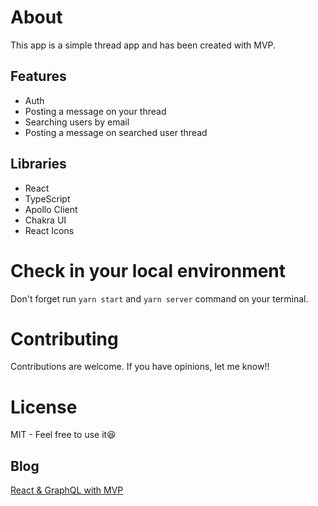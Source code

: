 # About
This app is a simple thread app and  has been created with MVP. 

## Features
* Auth
* Posting a message on your thread
* Searching users by email
* Posting a message on searched user thread

## Libraries
* React
* TypeScript
* Apollo Client
* Chakra UI
* React Icons



# Check in your local environment
Don't forget run `yarn start` and `yarn server` command on your terminal.

# Contributing
Contributions are welcome. If you have opinions, let me know!!

# License
MIT - Feel free to use it😆

## Blog
[React & GraphQL with MVP](https://dev.to/ryutaro/react-graphql-with-mvp-3gj8-temp-slug-727791?preview=091619d5e94351c22539417eae70cbea47b6e54611af08513afe6f9ba065f8878b33fe8ed3a6a1c9570a9dd7c728d4a9cfedd0c2a8a635dac55558e0)
